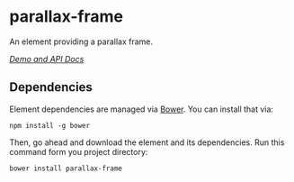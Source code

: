 # parallax-frame

An element providing a parallax frame.

_[Demo and API Docs](https://namannehra.github.io/parallax-frame/)_

## Dependencies

Element dependencies are managed via [Bower](http://bower.io/). You can
install that via:

    npm install -g bower

Then, go ahead and download the element and its dependencies. Run this command form you project directory:

    bower install parallax-frame